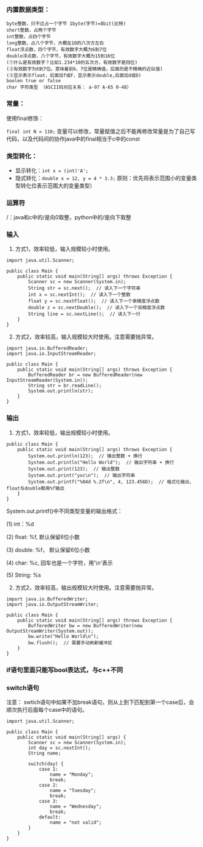 ### 内置数据类型：
    byte整数，只不过占一个字节 1byte(字节)=8bit(比特)
    short整数，占两个字节
    int整数，占四个字节
    long整数，占八个字节，大概在10的八次方左右
    float浮点数，四个字节，有效数字大概为6到7位
    double浮点数，八个字节，有效数字大概为15到16位
    (①什么是有效数字？比如1.234*10的五次方，有效数字是四位)
    (②有效数字为6到7位。意味着前6、7位是精确值，后面的是不精确的近似值)
    (③显示表示float，后面加f或F，显示表示double,后面加d或D)
    boolen true or false
    char 字符类型 （ASCII码对应关系： a-97 A-65 0-48）


### 常量：

使用final修饰：

`final int N = 110;`
变量可以修改，常量赋值之后不能再修改常量是为了自己写代码，以及代码间的协作java中的final相当于c中的const

### 类型转化：

- 显示转化：`int x = (int)'A';`
- 隐式转化：`double x = 12, y = 4 * 3.3;`
  原则：优先将表示范围小的变量类型转化位表示范围大的变量类型）

### 运算符
/：java和c中的/是向0取整，python中的/是向下取整

### 输入
1. 方式1，效率较低，输入规模较小时使用。
```
import java.util.Scanner;

public class Main {
    public static void main(String[] args) throws Exception {
        Scanner sc = new Scanner(System.in);
        String str = sc.next();  // 读入下一个字符串
        int x = sc.nextInt();  // 读入下一个整数
        float y = sc.nextFloat();  // 读入下一个单精度浮点数
        double z = sc.nextDouble();  // 读入下一个双精度浮点数
        String line = sc.nextLine();  // 读入下一行
    }
}
```
2. 方式2，效率较高，输入规模较大时使用。注意需要抛异常。
```
import java.io.BufferedReader;
import java.io.InputStreamReader;

public class Main {
    public static void main(String[] args) throws Exception {
        BufferedReader br = new BufferedReader(new InputStreamReader(System.in));
        String str = br.readLine();
        System.out.println(str);
    }
}
```

### 输出
1. 方式1，效率较低，输出规模较小时使用。
```
public class Main {
    public static void main(String[] args) throws Exception {
        System.out.println(123);  // 输出整数 + 换行
        System.out.println("Hello World");  // 输出字符串 + 换行
        System.out.print(123);  // 输出整数
        System.out.print("yxc\n");  // 输出字符串
        System.out.printf("%04d %.2f\n", 4, 123.456D);  // 格式化输出，float与double都用%f输出
    }
}
```
System.out.printf()中不同类型变量的输出格式：

(1) int：%d

(2) float: %f, 默认保留6位小数

(3) double: %f， 默认保留6位小数

(4) char: %c, 回车也是一个字符，用'\n'表示

(5) String: %s

2. 方式2，效率较高，输出规模较大时使用。注意需要抛异常。
```
import java.io.BufferedWriter;
import java.io.OutputStreamWriter;

public class Main {
    public static void main(String[] args) throws Exception {
        BufferedWriter bw = new BufferedWriter(new OutputStreamWriter(System.out));
        bw.write("Hello World\n");
        bw.flush();  // 需要手动刷新缓冲区
    }
}
```

### if语句里面只能写bool表达式，与c++不同

### switch语句
注意： swtich语句中如果不加break语句，则从上到下匹配到第一个case后，会顺次执行后面每个case中的语句。
```
import java.util.Scanner;

public class Main {
    public static void main(String[] args) {
        Scanner sc = new Scanner(System.in);
        int day = sc.nextInt();
        String name;

        switch(day) {
            case 1:
                name = "Monday";
                break;
            case 2:
                name = "Tuesday";
                break;
            case 3:
                name = "Wednesday";
                break;
            default:
                name = "not valid";
        }
    }
}
```